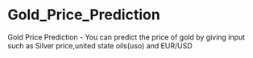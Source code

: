 # Gold_Price_Prediction
Gold Price Prediction -  You can predict the price of gold by giving input such as Silver price,united state oils(uso) and EUR/USD

